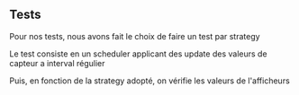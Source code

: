 ## Tests

Pour nos tests, nous avons fait le choix de faire un test par strategy

Le test consiste en un scheduler applicant des update des valeurs de capteur a interval régulier

Puis, en fonction de la strategy adopté, on vérifie les valeurs de l'afficheurs 


